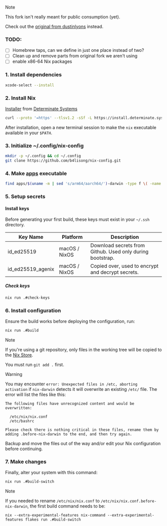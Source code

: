 > [!NOTE]
> This fork isn't really meant for public consumption (yet).
>
> Check out the [original from dustinlyons](https://github.com/dustinlyons/nixos-config) instead.

### TODO:
- [ ] Homebrew taps, can we define in just one place instead of two?
- [ ] Clean up and remove parts from original fork we aren't using
- [ ] enable x86-64 Nix packages
### 1. Install dependencies
```sh
xcode-select --install
```
### 2. Install Nix
[Installer](https://zero-to-nix.com/concepts/nix-installer) from [Determinate Systems](https://determinate.systems/)
```sh
curl --proto '=https' --tlsv1.2 -sSf -L https://install.determinate.systems/nix | sh -s -- install
```
After installation, open a new terminal session to make the `nix` executable available in your `$PATH`.

### 3. Initialize ~/.config/nix-config
```sh
mkdir -p ~/.config && cd ~/.config
git clone https://github.com/b4lisong/nix-config.git
```

### 4. Make [apps](https://github.com/b4lisong/nix-config/tree/main/apps) executable
```sh
find apps/$(uname -m | sed 's/arm64/aarch64/')-darwin -type f \( -name apply -o -name build -o -name build-switch -o -name create-keys -o -name copy-keys -o -name check-keys \) -exec chmod +x {} \;
```

### 5. Setup secrets
#### Install keys
Before generating your first build, these keys must exist in your `~/.ssh` directory.

| Key Name            | Platform         | Description                           | 
|---------------------|------------------|-----------------------------------------------------------|
| id_ed25519          | macOS / NixOS    | Download secrets from Github. Used only during bootstrap. |
| id_ed25519_agenix   | macOS / NixOS    | Copied over, used to encrypt and decrypt secrets.         |

##### Check keys
```sh
nix run .#check-keys
```
### 6. Install configuration
Ensure the build works before deploying the configuration, run:
```sh
nix run .#build
```
> [!NOTE]
> If you're using a git repository, only files in the working tree will be copied to the [Nix Store](https://zero-to-nix.com/concepts/nix-store).
>
> You must run `git add .` first.

> [!WARNING]
> You may encounter `error: Unexpected files in /etc, aborting activation` if `nix-darwin` detects it will overwrite
> an existing `/etc/` file. The error will list the files like this:
> 
> ```
> The following files have unrecognized content and would be overwritten:
> 
>   /etc/nix/nix.conf
>   /etc/bashrc
> 
> Please check there is nothing critical in these files, rename them by adding .before-nix-darwin to the end, and then try again.
> ```
> Backup and move the files out of the way and/or edit your Nix configuration before continuing.

### 7. Make changes
Finally, alter your system with this command:
```sh
nix run .#build-switch
```
> [!NOTE]
> If you needed to rename `/etc/nix/nix.conf` to `/etc/nix/nix.conf.before-nix-darwin`, the first build command needs to be:
>
> `nix --extra-experimental-features nix-command --extra-experimental-features flakes run .#build-switch`

